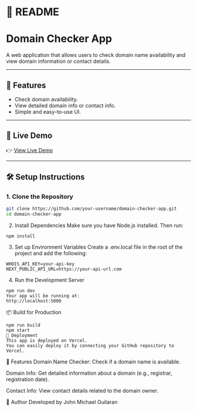 # 📘 README

# Domain Checker App

A web application that allows users to check domain name availability and view domain information or contact details.

---

## 🚀 Features

-   Check domain availability.
-   View detailed domain info or contact info.
-   Simple and easy-to-use UI.

---

## 🔗 Live Demo

👉 [View Live Demo](https://domain-checker-app.vercel.app/)

---

## 🛠️ Setup Instructions

### 1. Clone the Repository

```bash
git clone https://github.com/your-username/domain-checker-app.git
cd domain-checker-app
```

2. Install Dependencies
Make sure you have Node.js installed. Then run:

```
npm install
```

3. Set up Environment Variables
Create a .env.local file in the root of the project and add the following:
```
WHOIS_API_KEY=your-api-key
NEXT_PUBLIC_API_URL=https://your-api-url.com
```

4. Run the Development Server
```
npm run dev
Your app will be running at:
http://localhost:5000
```

📦 Build for Production
```
npm run build
npm start
🚢 Deployment
This app is deployed on Vercel.
You can easily deploy it by connecting your GitHub repository to Vercel.
```

🧪 Features
Domain Name Checker: Check if a domain name is available.

Domain Info: Get detailed information about a domain (e.g., registrar, registration date).

Contact Info: View contact details related to the domain owner.

🙌 Author
Developed by John Michael Guilaran


```

